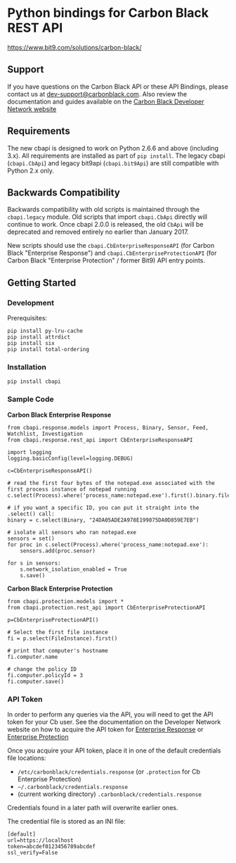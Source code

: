 # Python bindings for Carbon Black REST API

https://www.bit9.com/solutions/carbon-black/

## Support

If you have questions on the Carbon Black API or these API Bindings, please contact us at dev-support@carbonblack.com.
Also review the documentation and guides available on the 
[Carbon Black Developer Network website](http://developer.carbonblack.com)

## Requirements

The new cbapi is designed to work on Python 2.6.6 and above (including 3.x). 
All requirements are installed as part of `pip install`. 
The legacy cbapi (`cbapi.CbApi`) and legacy bit9api (`cbapi.bit9Api`) are still compatible with Python 2.x only.

## Backwards Compatibility

Backwards compatibility with old scripts is maintained through the `cbapi.legacy` module. Old scripts that import
`cbapi.CbApi` directly will continue to work. Once cbapi 2.0.0 is released, the old `CbApi` will be deprecated and
removed entirely no earlier than January 2017.

New scripts should use the `cbapi.CbEnterpriseResponseAPI` (for Carbon Black "Enterprise Response") and 
`cbapi.CbEnterpriseProtectionAPI` (for Carbon Black "Enterprise Protection" / former Bit9) API entry points.

## Getting Started

### Development

Prerequisites:

```
pip install py-lru-cache
pip install attrdict
pip install six
pip install total-ordering
```

### Installation

    pip install cbapi

### Sample Code

**Carbon Black Enterprise Response**
    
    from cbapi.response.models import Process, Binary, Sensor, Feed, Watchlist, Investigation
    from cbapi.response.rest_api import CbEnterpriseResponseAPI
    
    import logging
    logging.basicConfig(level=logging.DEBUG)
    
    c=CbEnterpriseResponseAPI()
    
    # read the first four bytes of the notepad.exe associated with the first process instance of notepad running
    c.select(Process).where('process_name:notepad.exe').first().binary.file.read(4)

    # if you want a specific ID, you can put it straight into the .select() call:
    binary = c.select(Binary, "24DA05ADE2A978E199875DA0D859E7EB")
    
    # isolate all sensors who ran notepad.exe
    sensors = set()
    for proc in c.select(Process).where('process_name:notepad.exe'):
        sensors.add(proc.sensor)
    
    for s in sensors:
        s.network_isolation_enabled = True
        s.save()
    
    
**Carbon Black Enterprise Protection**
    
    from cbapi.protection.models import *
    from cbapi.protection.rest_api import CbEnterpriseProtectionAPI
    
    p=CbEnterpriseProtectionAPI()
    
    # Select the first file instance
    fi = p.select(FileInstance).first()
    
    # print that computer's hostname
    fi.computer.name
    
    # change the policy ID
    fi.computer.policyId = 3
    fi.computer.save()
    
    
### API Token

In order to perform any queries via the API, you will need to get the API token for your Cb user. See the documentation
on the Developer Network website on how to acquire the API token for 
[Enterprise Response](http://developer.carbonblack.com/reference/enterprise-response/authentication/) or
[Enterprise Protection](http://developer.carbonblack.com/reference/enterprise-protection/authentication/)

Once you acquire your API token, place it in one of the default credentials file locations:

* `/etc/carbonblack/credentials.response` (or `.protection` for Cb Enterprise Protection)
* `~/.carbonblack/credentials.response`
* (current working directory) `.carbonblack/credentials.response`

Credentials found in a later path will overwrite earlier ones.

The credential file is stored as an INI file:

```
[default]
url=https://localhost
token=abcdef0123456789abcdef
ssl_verify=False
```
